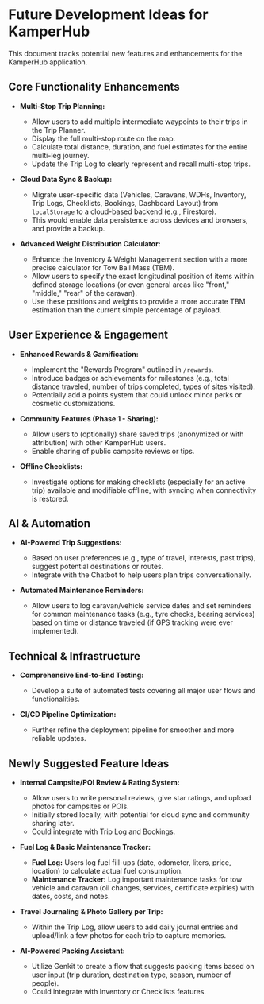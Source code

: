 # Future Development Ideas for KamperHub

This document tracks potential new features and enhancements for the KamperHub application.

## Core Functionality Enhancements

*   **Multi-Stop Trip Planning:**
    *   Allow users to add multiple intermediate waypoints to their trips in the Trip Planner.
    *   Display the full multi-stop route on the map.
    *   Calculate total distance, duration, and fuel estimates for the entire multi-leg journey.
    *   Update the Trip Log to clearly represent and recall multi-stop trips.

*   **Cloud Data Sync & Backup:**
    *   Migrate user-specific data (Vehicles, Caravans, WDHs, Inventory, Trip Logs, Checklists, Bookings, Dashboard Layout) from `localStorage` to a cloud-based backend (e.g., Firestore).
    *   This would enable data persistence across devices and browsers, and provide a backup.

*   **Advanced Weight Distribution Calculator:**
    *   Enhance the Inventory & Weight Management section with a more precise calculator for Tow Ball Mass (TBM).
    *   Allow users to specify the exact longitudinal position of items within defined storage locations (or even general areas like "front," "middle," "rear" of the caravan).
    *   Use these positions and weights to provide a more accurate TBM estimation than the current simple percentage of payload.

## User Experience & Engagement

*   **Enhanced Rewards & Gamification:**
    *   Implement the "Rewards Program" outlined in `/rewards`.
    *   Introduce badges or achievements for milestones (e.g., total distance traveled, number of trips completed, types of sites visited).
    *   Potentially add a points system that could unlock minor perks or cosmetic customizations.

*   **Community Features (Phase 1 - Sharing):**
    *   Allow users to (optionally) share saved trips (anonymized or with attribution) with other KamperHub users.
    *   Enable sharing of public campsite reviews or tips.

*   **Offline Checklists:**
    *   Investigate options for making checklists (especially for an active trip) available and modifiable offline, with syncing when connectivity is restored.

## AI & Automation

*   **AI-Powered Trip Suggestions:**
    *   Based on user preferences (e.g., type of travel, interests, past trips), suggest potential destinations or routes.
    *   Integrate with the Chatbot to help users plan trips conversationally.

*   **Automated Maintenance Reminders:**
    *   Allow users to log caravan/vehicle service dates and set reminders for common maintenance tasks (e.g., tyre checks, bearing services) based on time or distance traveled (if GPS tracking were ever implemented).

## Technical & Infrastructure

*   **Comprehensive End-to-End Testing:**
    *   Develop a suite of automated tests covering all major user flows and functionalities.

*   **CI/CD Pipeline Optimization:**
    *   Further refine the deployment pipeline for smoother and more reliable updates.

## Newly Suggested Feature Ideas

*   **Internal Campsite/POI Review & Rating System:**
    *   Allow users to write personal reviews, give star ratings, and upload photos for campsites or POIs.
    *   Initially stored locally, with potential for cloud sync and community sharing later.
    *   Could integrate with Trip Log and Bookings.

*   **Fuel Log & Basic Maintenance Tracker:**
    *   **Fuel Log:** Users log fuel fill-ups (date, odometer, liters, price, location) to calculate actual fuel consumption.
    *   **Maintenance Tracker:** Log important maintenance tasks for tow vehicle and caravan (oil changes, services, certificate expiries) with dates, costs, and notes.

*   **Travel Journaling & Photo Gallery per Trip:**
    *   Within the Trip Log, allow users to add daily journal entries and upload/link a few photos for each trip to capture memories.

*   **AI-Powered Packing Assistant:**
    *   Utilize Genkit to create a flow that suggests packing items based on user input (trip duration, destination type, season, number of people).
    *   Could integrate with Inventory or Checklists features.
